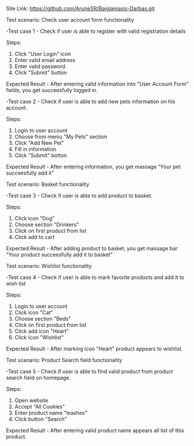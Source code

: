 Site Link: https://github.com/AruneSR/Baigiamasis-Darbas.git

Test scenario: Check user account form functionality

-Test case 1 - Check if user is able to register with valid registration details

Steps:

1. Click "User Login" icon
2. Enter valid email address
3. Enter valid password
4. Click "Submit" button

Expected Result - After entering valid information into "User Account Form" fields, you get succeesfully logged in.

-Test case 2 - Check if user is able to add new pets information on his account.

Steps:

1. Login to user account
2. Choose from meniu "My Pets" section
3. Click "Add New Pet" 
4. Fill in information
5. Click "Submit" botton

Expected Result - After entering information, you get massage "Your pet succeesfully add it"

Test scenario: Basket functionality

-Test case 3 - Check if user is able to add product to basket. 

Steps:

1. Click icon "Dog"
2. Choose section "Drinkers"
3. Click on first product from list
4. Click add to cart
 
Expected Result - After adding product to basket, you get massage bar "Your product succeesfully add it to basket"

Test scenario: Wishlist functionality

-Test case 4 - Check if user is able to mark favorite products and add it to wish list

Steps:

1. Login to user account
2. Click icon "Cat"
3. Choose section "Beds"
4. Click on first product from list
5. Click add icon "Heart"
6. Click Icon "Wishlist"

Expected Result - After marking icon "Heart" product appears to wishlist.

Test scenario: Product Search field functionality

-Test case 5 - Check if user is able to find valid product from product search field on homepage.

Steps:

1. Open website
2. Accept "All Cookies"
3. Enter product name "leashes"
4. Click button "Search"

Expected Result - After entering valid product name appears all list of this product.